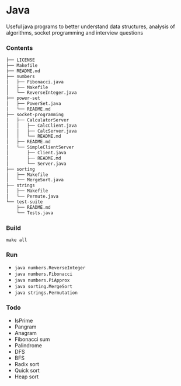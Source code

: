 # Java
Useful java programs to better understand data structures, analysis of algorithms, socket programming and interview questions

### Contents
```bash
├── LICENSE
├── Makefile
├── README.md
├── numbers
│   ├── Fibonacci.java
│   ├── Makefile
│   └── ReverseInteger.java
├── power-set
│   ├── PowerSet.java
│   └── README.md
├── socket-programming
│   ├── CalculatorServer
│   │   ├── CalcClient.java
│   │   ├── CalcServer.java
│   │   └── README.md
│   ├── README.md
│   └── SimpleClientServer
│       ├── Client.java
│       ├── README.md
│       └── Server.java
├── sorting
│   ├── Makefile
│   └── MergeSort.java
├── strings
│   ├── Makefile
│   └── Permute.java
└── test-suite
    ├── README.md
    └── Tests.java
```

### Build
`make all`

### Run
- `java numbers.ReverseInteger`
- `java numbers.Fibonacci`
- `java numbers.PiApprox`
- `java sorting.MergeSort` 
- `java strings.Permutation`

### Todo
* IsPrime
* Pangram
* Anagram
* Fibonacci sum
* Palindrome
* DFS
* BFS
* Radix sort
* Quick sort
* Heap sort


